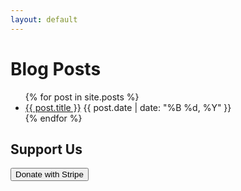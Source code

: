 ```yaml
---
layout: default
---
```


<!-- List of Posts -->
<h1>Blog Posts</h1>
<ul>
  {% for post in site.posts %}
    <li>
      <a href="{{ post.url | relative_url }}">{{ post.title }}</a>
      <span>{{ post.date | date: "%B %d, %Y" }}</span>
    </li>
  {% endfor %}
</ul>

<!-- Stripe Donation Button -->
<h2>Support Us</h2>
<a href="https://donate.stripe.com/3csaHr2xh1xLaek000">
  <button type="submit">Donate with Stripe</button>
